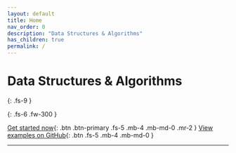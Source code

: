 ```yaml
---
layout: default
title: Home
nav_order: 0
description: "Data Structures & Algorithms"
has_children: true
permalink: /
---
```


# Data Structures & Algorithms
{: .fs-9 }


{: .fs-6 .fw-300 }

[Get started now](/big-o-notation){: .btn .btn-primary .fs-5 .mb-4 .mb-md-0 .mr-2 } [View examples on GitHub](https://github.com/Iretha/data-structures-and-algorithms){: .btn .fs-5 .mb-4 .mb-md-0 }

---






